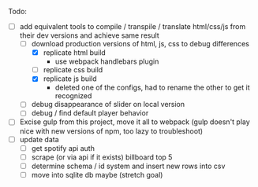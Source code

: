 Todo:
- [ ] add equivalent tools to compile / transpile / translate html/css/js from their dev versions and achieve same result
    - [ ] download production versions of html, js, css to debug differences
        - [x] replicate html build
            - use webpack handlebars plugin
        - [ ] replicate css build
        - [x] replicate js build
            - deleted one of the configs, had to rename the other to get it recognized
    - [ ] debug disappearance of slider on local version
    - [ ] debug / find default player behavior
- [ ] Excise gulp from this project, move it all to webpack (gulp doesn't play nice with new versions of npm, too lazy to troubleshoot)
- [ ] update data
    - [ ] get spotify api auth
    - [ ] scrape (or via api if it exists) billboard top 5
    - [ ] determine schema / id system and insert new rows into csv
    - [ ] move into sqlite db maybe (stretch goal)